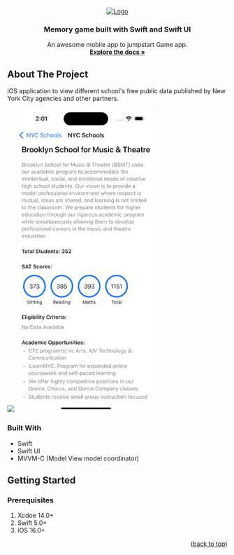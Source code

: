 <a name="readme-top"></a>
<!--
*** Thanks for checking out the dotnet-core-api project. If you have a suggestion
*** that would make this better, please fork the repo and create a pull request
*** or simply open an issue with the tag "enhancement".
*** Don't forget to give the project a star!
*** Thanks again! Now go create something AMAZING! :D
-->


<!-- PROJECT LOGO -->
<br />
<div align="center">
  <a href="[https://github.com/bhoomijv04/MemoryGam]">
    <img src="https://raw.githubusercontent.com/othneildrew/Best-README-Template/master/images/logo.png" alt="Logo" width="80" height="80">
  </a>

  <h3 align="center">Memory game built with Swift and Swift UI</h3>

  <p align="center">
    An awesome mobile app to jumpstart Game app.
    <br />
    <a href="https://github.com/bhoomijv04/20231118-BhoomiVadgama-NYCSchools"><strong>Explore the docs »</strong></a>
    <br />

  </p>
</div>

<!-- ABOUT THE PROJECT -->
## About The Project

iOS application to view different school's free public data published by New York City agencies and other partners.


<img src="https://github.com/bhoomijv04/MemoryGame/tree/main/Screenshots/GameView.png" width="320"/> <img src="https://github.com/bhoomijv04/20231118-BhoomiVadgama-NYCSchools/blob/main/Screenshots/SchoolDetail.png" width="320"/>

<!-- BUILT WITH -->
### Built With

* Swift
* Swift UI
* MVVM-C (Model View model coordinator)

<!-- GETTING STARTED -->
## Getting Started

### Prerequisites

 1. Xcdoe 14.0+
 2. Swift 5.0+
 3. iOS 16.0+

<p align="right">(<a href="#readme-top">back to top</a>)</p>

<!-- markdownlint-restore -->
<!-- prettier-ignore-end -->

<!-- ALL-CONTRIBUTORS-LIST:END -->
